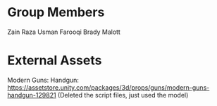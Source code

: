 # Group Members

Zain Raza
Usman Farooqi
Brady Malott

# External Assets

Modern Guns: Handgun: https://assetstore.unity.com/packages/3d/props/guns/modern-guns-handgun-129821
(Deleted the script files, just used the model)
